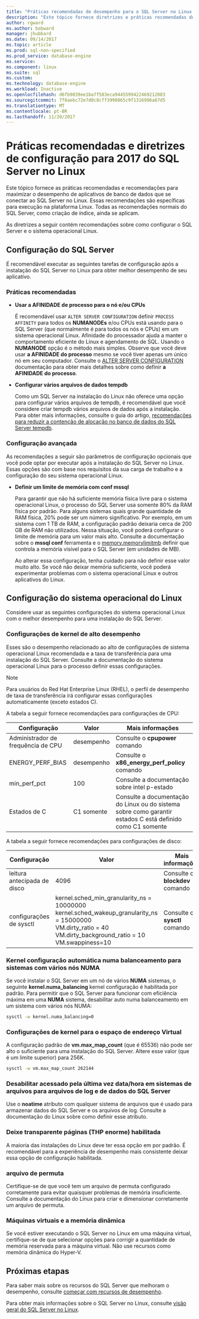 ```yaml
---
title: "Práticas recomendadas de desempenho para o SQL Server no Linux | Microsoft Docs"
description: "Este tópico fornece diretrizes e práticas recomendadas de desempenho para a execução de 2017 do SQL Server no Linux."
author: rgward
ms.author: bobward
manager: jhubbard
ms.date: 09/14/2017
ms.topic: article
ms.prod: sql-non-specified
ms.prod_service: database-engine
ms.service: 
ms.component: linux
ms.suite: sql
ms.custom: 
ms.technology: database-engine
ms.workload: Inactive
ms.openlocfilehash: d6fb9839ee1ba7f583eca9445599422469212083
ms.sourcegitcommit: 7f8aebc72e7d0c8cff3990865c9f1316996a67d5
ms.translationtype: MT
ms.contentlocale: pt-BR
ms.lasthandoff: 11/20/2017
---
```

# <a name="performance-best-practices-and-configuration-guidelines-for-sql-server-2017-on-linux"></a>Práticas recomendadas e diretrizes de configuração para 2017 do SQL Server no Linux

Este tópico fornece as práticas recomendadas e recomendações para maximizar o desempenho de aplicativos de banco de dados que se conectar ao SQL Server no Linux. Essas recomendações são específicas para execução na plataforma Linux. Todas as recomendações normais do SQL Server, como criação de índice, ainda se aplicam.

As diretrizes a seguir contém recomendações sobre como configurar o SQL Server e o sistema operacional Linux.

## <a name="sql-server-configuration"></a>Configuração do SQL Server

É recomendável executar as seguintes tarefas de configuração após a instalação do SQL Server no Linux para obter melhor desempenho de seu aplicativo.

### <a name="best-practices"></a>Práticas recomendadas

- **Usar a AFINIDADE de processo para o nó e/ou CPUs**

   É recomendável usar `ALTER SERVER CONFIGURATION` definir `PROCESS AFFINITY` para todos os **NUMANODEs** e/ou CPUs está usando para o SQL Server (que normalmente é para todos os nós e CPUs) em um sistema operacional Linux. Afinidade do processador ajuda a manter o comportamento eficiente do Linux e agendamento de SQL. Usando o **NUMANODE** opção é o método mais simples. Observe que você deve usar **a AFINIDADE do processo** mesmo se você tiver apenas um único nó em seu computador.  Consulte o [ALTER SERVER CONFIGURATION](../t-sql/statements/alter-server-configuration-transact-sql.md) documentação para obter mais detalhes sobre como definir **a AFINIDADE do processo**.

- **Configurar vários arquivos de dados tempdb**

   Como um SQL Server na instalação do Linux não oferece uma opção para configurar vários arquivos de tempdb, é recomendável que você considere criar tempdb vários arquivos de dados após a instalação. Para obter mais informações, consulte o guia do artigo, [recomendações para reduzir a contenção de alocação no banco de dados do SQL Server tempdb](https://support.microsoft.com/en-us/help/2154845/recommendations-to-reduce-allocation-contention-in-sql-server-tempdb-d).

### <a name="advanced-configuration"></a>Configuração avançada

As recomendações a seguir são parâmetros de configuração opcionais que você pode optar por executar após a instalação do SQL Server no Linux. Essas opções são com base nos requisitos da sua carga de trabalho e a configuração do seu sistema operacional Linux.

- **Definir um limite de memória com conf mssql**

   Para garantir que não há suficiente memória física livre para o sistema operacional Linux, o processo do SQL Server usa somente 80% da RAM física por padrão. Para alguns sistemas quais grande quantidade de RAM física, 20% pode ser um número significativo. Por exemplo, em um sistema com 1 TB de RAM, a configuração padrão deixaria cerca de 200 GB de RAM não utilizados. Nessa situação, você poderá configurar o limite de memória para um valor mais alto. Consulte a documentação sobre o **mssql conf** ferramenta e o [memory.memorylimitmb](sql-server-linux-configure-mssql-conf.md#memorylimit) definir que controla a memória visível para o SQL Server (em unidades de MB).

   Ao alterar essa configuração, tenha cuidado para não definir esse valor muito alto. Se você não deixar memória suficiente, você poderá experimentar problemas com o sistema operacional Linux e outros aplicativos do Linux.

## <a name="linux-os-configuration"></a>Configuração do sistema operacional do Linux

Considere usar as seguintes configurações do sistema operacional Linux com o melhor desempenho para uma instalação do SQL Server.

### <a name="kernel-settings-for-high-performance"></a>Configurações de kernel de alto desempenho

Esses são o desempenho relacionado ao alto de configurações de sistema operacional Linux recomendada e a taxa de transferência para uma instalação do SQL Server. Consulte a documentação do sistema operacional Linux para o processo definir essas configurações.



> [!Note]
> Para usuários do Red Hat Enterprise Linux (RHEL), o perfil de desempenho de taxa de transferência irá configurar essas configurações automaticamente (exceto estados C).

A tabela a seguir fornece recomendações para configurações de CPU:

| Configuração | Valor | Mais informações |
|---|---|---|
| Administrador de frequência de CPU | desempenho | Consulte o **cpupower** comando |
| ENERGY_PERF_BIAS | desempenho | Consulte o **x86_energy_perf_policy** comando |
| min_perf_pct | 100 | Consulte a documentação sobre intel p-estado |
| Estados de C | C1 somente | Consulte a documentação do Linux ou do sistema sobre como garantir estados C está definido como C1 somente |

A tabela a seguir fornece recomendações para configurações de disco:

| Configuração | Valor | Mais informações |
|---|---|---|
| leitura antecipada de disco | 4096 | Consulte o **blockdev** comando |
| configurações de sysctl | kernel.sched_min_granularity_ns = 10000000<br/>kernel.sched_wakeup_granularity_ns = 15000000<br/>VM.dirty_ratio = 40<br/>VM.dirty_background_ratio = 10<br/>VM.swappiness=10 | Consulte o **sysctl** comando |

### <a name="kernel-setting-auto-numa-balancing-for-multi-node-numa-systems"></a>Kernel configuração automática numa balanceamento para sistemas com vários nós NUMA

Se você instalar o SQL Server em um nó de vários **NUMA** sistemas, o seguinte **kernel.numa_balancing** kernel configuração é habilitada por padrão. Para permitir que o SQL Server para funcionar com eficiência máxima em uma **NUMA** sistema, desabilitar auto numa balanceamento em um sistema com vários nós NUMA:

```bash
sysctl -w kernel.numa_balancing=0
```

### <a name="kernel-settings-for-virtual-address-space"></a>Configurações de kernel para o espaço de endereço Virtual

A configuração padrão de **vm.max_map_count** (que é 65536) não pode ser alto o suficiente para uma instalação do SQL Server. Altere esse valor (que é um limite superior) para 256K.

```bash
sysctl -w vm.max_map_count 262144
```

### <a name="disable-last-accessed-datetime-on-file-systems-for-sql-server-data-and-log-files"></a>Desabilitar acessado pela última vez data/hora em sistemas de arquivos para arquivos de log e de dados do SQL Server

Use o **noatime** atributo com qualquer sistema de arquivos que é usado para armazenar dados do SQL Server e os arquivos de log. Consulte a documentação do Linux sobre como definir esse atributo.

### <a name="leave-transparent-huge-pages-thp-enabled"></a>Deixe transparente páginas (THP enorme) habilitada

A maioria das instalações do Linux deve ter essa opção em por padrão. É recomendável para a experiência de desempenho mais consistente deixar essa opção de configuração habilitada.

### <a name="swapfile"></a>arquivo de permuta

Certifique-se de que você tem um arquivo de permuta configurado corretamente para evitar quaisquer problemas de memória insuficiente. Consulte a documentação do Linux para criar e dimensionar corretamente um arquivo de permuta.

### <a name="virtual-machines-and-dynamic-memory"></a>Máquinas virtuais e a memória dinâmica

Se você estiver executando o SQL Server no Linux em uma máquina virtual, certifique-se de que selecionar opções para corrigir a quantidade de memória reservada para a máquina virtual. Não use recursos como memória dinâmica do Hyper-V.

## <a name="next-steps"></a>Próximas etapas

Para saber mais sobre os recursos do SQL Server que melhoram o desempenho, consulte [começar com recursos de desempenho](sql-server-linux-performance-get-started.md).

Para obter mais informações sobre o SQL Server no Linux, consulte [visão geral do SQL Server no Linux](sql-server-linux-overview.md).
